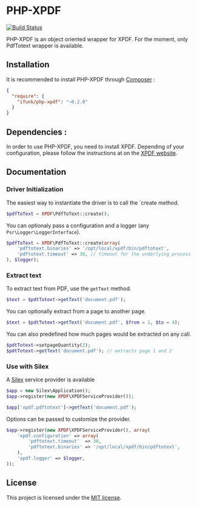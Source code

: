 # PHP-XPDF

[![Build Status](https://secure.travis-ci.org/alchemy-fr/PHP-XPDF.png?branch=master)](http://travis-ci.org/alchemy-fr/PHP-XPDF)

PHP-XPDF is an object oriented wrapper for XPDF. For the moment, only PdfTotext
wrapper is available.

## Installation

It is recommended to install PHP-XPDF through [Composer](http://getcomposer.org) :

```json
{
  "require": {
    "ifunk/php-xpdf": "~0.2.0"
  }
}
```

## Dependencies :

In order to use PHP-XPDF, you need to install XPDF. Depending of your
configuration, please follow the instructions at on the
[XPDF website](http://www.foolabs.com/xpdf/download.html).

## Documentation

### Driver Initialization

The easiest way to instantiate the driver is to call the `create method.

```php
$pdfToText = XPDF\PdfToText::create();
```

You can optionaly pass a configuration and a logger (any
`Psr\Logger\LoggerInterface`).

```php
$pdfToText = XPDF\PdfToText::create(array(
    'pdftotext.binaries' => '/opt/local/xpdf/bin/pdftotext',
    'pdftotext.timeout' => 30, // timeout for the underlying process
), $logger);
```

### Extract text

To extract text from PDF, use the `getText` method.

```php
$text = $pdtTotext->getText('document.pdf');
```

You can optionally extract from a page to another page.

```php
$text = $pdtTotext->getText('document.pdf', $from = 1, $to = 4);
```

You can also predefined how much pages would be extracted on any call.

```php
$pdtTotext->setpageQuantity(2);
$pdtTotext->getText('document.pdf'); // extracts page 1 and 2
```

### Use with Silex

A [Silex](http://silex.sensiolabs.org) service provider is available

```php
$app = new Silex\Application();
$app->register(new XPDF\XPDFServiceProvider());

$app['xpdf.pdftotext']->getText('document.pdf');
```

Options can be passed to customize the provider.

```php
$app->register(new XPDF\XPDFServiceProvider(), array(
    'xpdf.configuration' => array(
        'pdftotext.timeout'  => 30,
        'pdftotext.binaries' => '/opt/local/xpdf/bin/pdftotext',
    ),
    'xpdf.logger' => $logger,
));
```

## License

This project is licensed under the [MIT license](http://opensource.org/licenses/MIT).

